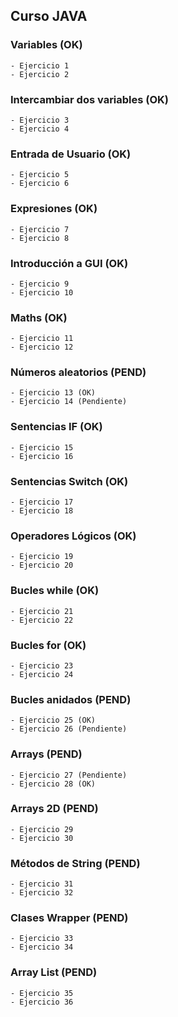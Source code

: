 ## Curso JAVA

### Variables (OK)

    - Ejercicio 1
    - Ejercicio 2

### Intercambiar dos variables (OK)

    - Ejercicio 3
    - Ejercicio 4

### Entrada de Usuario (OK)

    - Ejercicio 5
    - Ejercicio 6

### Expresiones (OK)

    - Ejercicio 7
    - Ejercicio 8

### Introducción a GUI (OK)

    - Ejercicio 9
    - Ejercicio 10

### Maths (OK)

    - Ejercicio 11
    - Ejercicio 12

### Números aleatorios (PEND)

    - Ejercicio 13 (OK)
    - Ejercicio 14 (Pendiente)

### Sentencias IF (OK)

    - Ejercicio 15
    - Ejercicio 16

### Sentencias Switch (OK)

    - Ejercicio 17
    - Ejercicio 18

### Operadores Lógicos (OK)

    - Ejercicio 19
    - Ejercicio 20

### Bucles while (OK)

    - Ejercicio 21
    - Ejercicio 22

### Bucles for (OK)

    - Ejercicio 23
    - Ejercicio 24

### Bucles anidados (PEND)

    - Ejercicio 25 (OK)
    - Ejercicio 26 (Pendiente)

### Arrays (PEND)

    - Ejercicio 27 (Pendiente)
    - Ejercicio 28 (OK)

### Arrays 2D (PEND)

    - Ejercicio 29
    - Ejercicio 30

### Métodos de String (PEND)

    - Ejercicio 31
    - Ejercicio 32

### Clases Wrapper (PEND)

    - Ejercicio 33
    - Ejercicio 34

### Array List (PEND)

    - Ejercicio 35
    - Ejercicio 36
